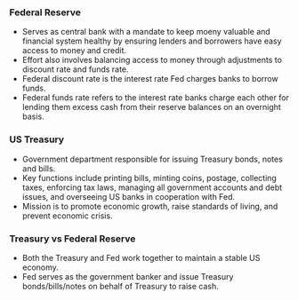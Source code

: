 ### Federal Reserve

- Serves as central bank with a mandate to keep moeny valuable and financial system healthy by ensuring lenders and borrowers have easy access to money and credit.
- Effort also involves balancing access to money through adjustments to discount rate and funds rate.
- Federal discount rate is the interest rate Fed charges banks to borrow funds.
- Federal funds rate refers to the interest rate banks charge each other for lending them excess cash from their reserve balances on an overnight basis.

### US Treasury

- Government department responsible for issuing Treasury bonds, notes and bills.
- Key functions include printing bills, minting coins, postage, collecting taxes, enforcing tax laws, managing all government accounts and debt issues, and overseeing US banks in cooperation with Fed.
- Mission is to promote economic growth, raise standards of living, and prevent economic crisis.

### Treasury vs Federal Reserve

- Both the Treasury and Fed work together to maintain a stable US economy.
- Fed serves as the government banker and issue Treasury bonds/bills/notes on behalf of Treasury to raise cash.
